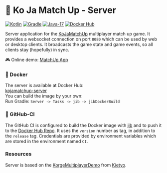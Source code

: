# 🕋 Ko Ja Match Up - Server

[![Kotlin](https://img.shields.io/badge/Kotlin-1.6.10-blue.svg?style=flat&logo=kotlin&logoColor=white)](http://kotlinlang.org)
[![Gradle](https://img.shields.io/badge/Gradle-7.0.2-5AD6AB.svg?style=flat&logo=Gradle&logoColor=white)](http://kotlinlang.org)
[![Java-17](https://img.shields.io/badge/Java-17-red.svg?style=flat&logo=Java&logoColor=white)](https://www.oracle.com/technetwork/java/javase/12-relnote-issues-5211422.html)
[![Docker Hub](https://img.shields.io/badge/Docker_Hub-1.0.3-2496ed.svg?style=flat&logo=Docker&logoColor=white)](https://hub.docker.com/repository/docker/tobsef/kojamatchup-server)

Server application for the [KoJaMatchUp](https://github.com/TobseF/KoJaMatchUp) multiplayer match up game. It provides a
websocket connection on port `8080` which can be used by web or desktop clients. It broadcasts the game state and game
events, so all clients stay (hopefully) in sync.

🎮 Online demo: [MatchUp App](https://tobsef.github.io/KoJaMatchUp/)

### 🐳 Docker

The server is available at Docker Hub:  
[kojamatchup-server](https://hub.docker.com/repository/docker/tobsef/kojamatchup-server)  
You can build the image by your own:  
Run Gradle: `Server -> Tasks -> jib -> jibDockerBuild`

### 🤖 GitHub-CI
The GitHub CI is configured to build the Docker image with [jib](https://github.com/GoogleContainerTools/jib) and 
to push it to the [Docker Hub Repo](https://hub.docker.com/repository/docker/tobsef/kojamatchup-server). 
It uses the `version` number as tag, in addition to the `release` tag.
Credentials are provided by environment variables which are stored in the environment named `CI`.

### Resources

Server is based on the [KorgeMultiplayerDemo](https://github.com/Kietyo/KorgeMultiplayerDemo)
from [Kietyo](https://github.com/Kietyo).